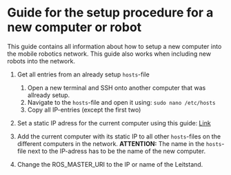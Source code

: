 # Guide for the setup procedure for a new computer or robot

This guide contains all information about how to setup a new computer into the mobile robotics network. This guide also works when including new robots into the network.

1. Get all entries from an already setup `hosts`-file
    1. Open a new terminal and SSH onto another computer that was allready setup.
    2. Navigate to the `hosts`-file and open it using: `sudo nano /etc/hosts`
    3. Copy all IP-entries (except the first two)

2. Set a static IP adress for the current computer using this guide: [Link](https://github.com/matchRos/Utilities/tree/master/Guides/AssignStaticIPToComputer)

3. Add the current computer with its static IP to all other `hosts`-files on the different computers in the network. 
**ATTENTION:** The name in the `hosts`-file next to the IP-adress has to be the name of the new computer.

4. Change the ROS_MASTER_URI to the IP or name of the Leitstand.
